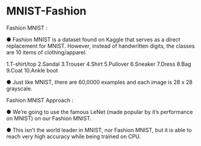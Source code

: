 # MNIST-Fashion


Fashion MNIST :

● Fashion MNIST is a dataset found on Kaggle that serves as a direct replacement for MNIST. However, instead of handwritten digits, the classes are 10 items of clothing/apparel.

1.T-shirt/top
2.Sandal
3.Trouser 
4.Shirt
5.Pullover
6.Sneaker
7.Dress
8.Bag
9.Coat 
10.Ankle boot

● Just like MNIST, there are 60,0000 examples and each image is 28 x 28 grayscale.


Fashion MNIST Approach :

● We’re going to use the famous LeNet (made popular by it’s performance on MNIST) on our Fashion MNIST.

● This isn’t the world leader in MNIST, nor Fashion MNIST, but it is able to reach very high accuracy while being trained on CPU.
